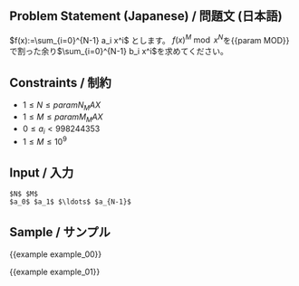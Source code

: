 Problem Statement (Japanese) / 問題文 (日本語)
---------
$f(x):=\sum_{i=0}^{N-1} a_i x^i$ とします。
$f(x)^M \bmod x^{N}$を{{param MOD}}で割った余り$\sum_{i=0}^{N-1} b_i x^i$を求めてください。

Constraints / 制約
---------

- $1 \leq N \leq {{param N_MAX}}$
- $1 \leq M \leq {{param M_MAX}}$
- $0 \leq a_i < 998244353$
- $1 \leq M \leq 10^9$

Input / 入力
---------

```
$N$ $M$
$a_0$ $a_1$ $\ldots$ $a_{N-1}$
```

Sample / サンプル
---------

{{example example_00}}

{{example example_01}}
